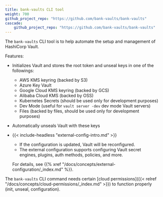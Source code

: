 ```yaml
---
title: bank-vaults CLI tool
weight: 700
github_project_repo: "https://github.com/bank-vaults/bank-vaults"
cascade:
    github_project_repo: "https://github.com/bank-vaults/bank-vaults"
---
```


The `bank-vaults` CLI tool is to help automate the setup and management of HashiCorp Vault.

Features:

- Initializes Vault and stores the root token and unseal keys in one of the followings:
  - AWS KMS keyring (backed by S3)
  - Azure Key Vault
  - Google Cloud KMS keyring (backed by GCS)
  - Alibaba Cloud KMS (backed by OSS)
  - Kubernetes Secrets (should be used only for development purposes)
  - Dev Mode (useful for `vault server -dev` dev mode Vault servers)
  - Files (backed by files, should be used only for development purposes)
- Automatically unseals Vault with these keys
- {{< include-headless "external-config-intro.md" >}}
    <a name="example-external-vault-configuration" class="htmlanchor"></a>

    - If the configuration is updated, Vault will be reconfigured.
    - The external configuration supports configuring Vault secret engines, plugins, auth methods, policies, and more.

    For details, see {{% xref "/docs/concepts/external-configuration/_index.md" %}}.

The `bank-vaults` CLI command needs certain [cloud permissions]({{< relref "/docs/concepts/cloud-permissions/_index.md" >}}) to function properly (init, unseal, configuration).
